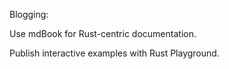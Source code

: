 Blogging:

Use mdBook for Rust-centric documentation.

Publish interactive examples with Rust Playground.


